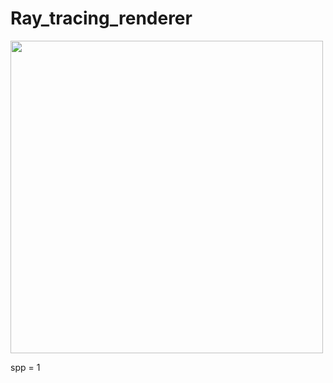 # Ray_tracing_renderer


<div align = left>
  <img src = '/blob/master/pictures/binary.png' width = 500 />
</div>
  

spp = 1
